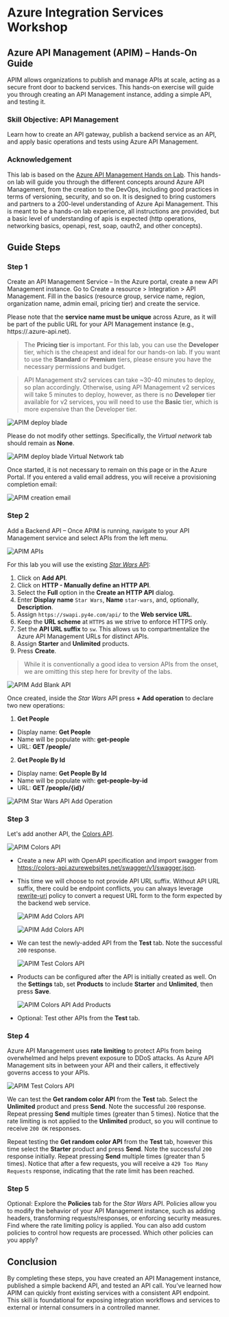# Azure Integration Services Workshop

## Azure API Management (APIM) – Hands-On Guide

APIM allows organizations to publish and manage APIs at scale, acting as a secure front door to backend services. This hands-on exercise will guide you through creating an API Management instance, adding a simple API, and testing it.

### Skill Objective: API Management

Learn how to create an API gateway, publish a backend service as an API, and apply basic operations and tests using Azure API Management.

### Acknowledgement

This lab is based on the [Azure API Management Hands on Lab](https://azure.github.io/apim-lab/). This hands-on lab will guide you through the different concepts around Azure API Management, from the creation to the DevOps, including good practices in terms of versioning, security, and so on. It is designed to bring customers and partners to a 200-level understanding of Azure Api Management. This is meant to be a hands-on lab experience, all instructions are provided, but a basic level of understanding of apis is expected (http operations, networking basics, openapi, rest, soap, oauth2, and other concepts).

## Guide Steps

### Step 1

Create an API Management Service – In the Azure portal, create a new API Management instance. Go to Create a resource > Integration > API Management. Fill in the basics (resource group, service name, region, organization name, admin email, pricing tier) and create the service.

Please note that the **service name must be unique** across Azure, as it will be part of the public URL for your API Management instance (e.g., https://<service-name>.azure-api.net).

> The **Pricing tier** is important. For this lab, you can use the **Developer** tier, which is the cheapest and ideal for our hands-on lab. If you want to use the **Standard** or **Premium** tiers, please ensure you have the necessary permissions and budget.

> API Management stv2 services can take ~30-40 minutes to deploy, so plan accordingly. Otherwise, using API Management v2 services will take 5 minutes to deploy, however, as there is no **Developer** tier available for v2 services, you will need to use the **Basic** tier, which is more expensive than the Developer tier.

![APIM deploy blade](images/apim-deploy-blade.png)

Please do not modify other settings. Specifically, the *Virtual network* tab should remain as **None**.

![APIM deploy blade Virtual Network tab](images/apim-deploy-blade-vnet.png)

Once started, it is not necessary to remain on this page or in the Azure Portal. If you entered a valid email address, you will receive a provisioning completion email:

![APIM creation email](images/apim-creation-email.png)

### Step 2

Add a Backend API – Once APIM is running, navigate to your API Management service and select APIs from the left menu.

![APIM APIs](images/apim-apis.png)

For this lab you will use the existing [*Star Wars* API](https://swapi.py4e.com/api/):

1) Click on **Add API**.  
2) Click on **HTTP - Manually define an HTTP API**.  
3) Select the **Full** option in the **Create an HTTP API** dialog.  
4) Enter **Display name** `Star Wars`, **Name** `star-wars`, and, optionally, **Description**.  
5) Assign `https://swapi.py4e.com/api/` to the **Web service URL**.  
6) Keep the **URL scheme** at `HTTPS` as we strive to enforce HTTPS only.  
7) Set the **API URL suffix** to `sw`. This allows us to compartmentalize the Azure API Management URLs for distinct APIs.  
8) Assign **Starter** and **Unlimited** products.  
9) Press **Create**.  

  > While it is conventionally a good idea to version APIs from the onset, we are omitting this step here for brevity of the labs.

![APIM Add Blank API](images/apim-add-blank-api.png)

Once created, inside the *Star Wars* API press **+ Add operation** to declare two new operations:

1) **Get People**

- Display name: **Get People**  
- Name will be populate with: **get-people**  
- URL: **GET /people/**  

2) **Get People By Id**

- Display name: **Get People By Id**  
- Name will be populate with: **get-people-by-id**  
- URL: **GET /people/{id}/**  

![APIM Star Wars API Add Operation](images/apim-star-wars-api-add-operation.png)

### Step 3

Let's add another API, the [Colors API](https://colors-api.azurewebsites.net/swagger/v1/swagger.json).

![APIM Colors API](images/apim-add-color-api.png)

- Create a new API with OpenAPI specification and import swagger from <https://colors-api.azurewebsites.net/swagger/v1/swagger.json>. 
- This time we will choose to not provide API URL suffix. Without API URL suffix, there could be endpoint conflicts, you can always leverage [rewrite-uri](https://learn.microsoft.com/en-us/azure/api-management/api-management-transformation-policies#RewriteURL) policy to convert a request URL form to the form expected by the backend web service. 

  ![APIM Add Colors API](images/apim-add-color-api-1.png)

  ![APIM Add Colors API](images/apim-add-color-api-2.png)

- We can test the newly-added API from the **Test** tab. Note the successful `200` response.

  ![APIM Test Colors API](images/apim-test-color-api.png)

- Products can be configured after the API is initially created as well. On the **Settings** tab, set **Products** to include **Starter** and **Unlimited**, then press **Save**.

  ![APIM Colors API Add Products](images/apim-color-api-add-products.png)

- Optional: Test other APIs from the **Test** tab.

### Step 4

Azure API Management uses **rate limiting** to protect APIs from being overwhelmed and helps prevent exposure to DDoS attacks. As Azure API Management sits in between your API and their callers, it effectively governs access to your APIs.  

  ![APIM Test Colors API](images/apim-test-color-api.png)

We can test the **Get random color API** from the **Test** tab. Select the **Unlimited** product and press **Send**. Note the successful `200` response. Repeat pressing **Send** multiple times (greater than 5 times). Notice that the rate limiting is not applied to the **Unlimited** product, so you will continue to receive `200 OK` responses.

Repeat testing the **Get random color API** from the **Test** tab, however this time select the **Starter** product and press **Send**. Note the successful `200` response initially. Repeat pressing **Send** multiple times (greater than 5 times). Notice that after a few requests, you will receive a `429 Too Many Requests` response, indicating that the rate limit has been reached.

### Step 5

Optional: Explore the **Policies** tab for the *Star Wars* API. Policies allow you to modify the behavior of your API Management instance, such as adding headers, transforming requests/responses, or enforcing security measures. Find where the rate limiting policy is applied. You can also add custom policies to control how requests are processed. Which other policies can you apply?

## Conclusion

By completing these steps, you have created an API Management instance, published a simple backend API, and tested an API call. You’ve learned how APIM can quickly front existing services with a consistent API endpoint. This skill is foundational for exposing integration workflows and services to external or internal consumers in a controlled manner.
